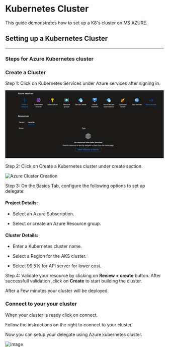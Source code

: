 # Kubernetes Cluster


This guide demonstrates how to set up a K8's cluster on MS AZURE.
## Setting up a Kubernetes Cluster 
***
### **Steps for Azure Kubernetes cluster** 

### Create a Cluster

Step 1: Click on Kubernetes Services under Azure services after signing in.

![Azure Home Page](/Images/AzureHomePage.PNG)

Step 2: Click on Create a Kubernetes cluster under create section.

![Azure Cluster Creation](/cd-pipeline-sample/Images/CreateKubernetesClusterAzure.png)

Step 3:  On the Basics Tab, configure the following options to set up delegate:

#### Project Details:

- Select an Azure Subscription.

- Select or create an Azure Resource group.

#### Cluster Details:

- Enter a Kubernetes cluster name.

- Select a Region for the AKS cluster.

- Select 99.5% for API server  for lower cost.



Step 4: Validate your resource by clicking on  **Review + create**  button.
After successfull validation ,click on **Create** to start building the cluster.

After a Few minutes your cluster will be deployed.

### Connect  to your your cluster

When your cluster is ready click on connect.

Follow the instructions on the right to connect to your cluster.

Now you can setup your delegate using Azure kubernetes cluster.

![image](/cd-pipeline-sample/Images/ClusterConnectAzure.png)
